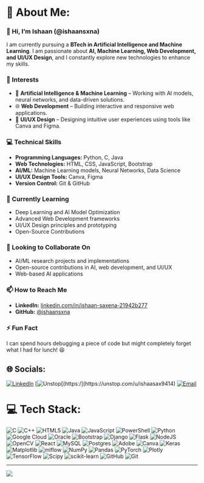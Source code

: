 # 💫 About Me:
### 👋 Hi, I’m Ishaan (@ishaansxna)  

I am currently pursuing a **BTech in Artificial Intelligence and Machine Learning**. I am passionate about **AI, Machine Learning, Web Development, and UI/UX Design**, and I constantly explore new technologies to enhance my skills.  

### 👀 Interests  
- 🤖 **Artificial Intelligence & Machine Learning** – Working with AI models, neural networks, and data-driven solutions.  
- 🌐 **Web Development** – Building interactive and responsive web applications.  
- 🎨 **UI/UX Design** – Designing intuitive user experiences using tools like Canva and Figma.   

### 💻 Technical Skills  
- **Programming Languages:** Python, C, Java  
- **Web Technologies:** HTML, CSS, JavaScript, Bootstrap  
- **AI/ML:** Machine Learning models, Neural Networks, Data Science  
- **UI/UX Design Tools:** Canva, Figma  
- **Version Control:** Git & GitHub  

### 🌱 Currently Learning  
- Deep Learning and AI Model Optimization  
- Advanced Web Development frameworks  
- UI/UX Design principles and prototyping  
- Open-Source Contributions  

### 💞️ Looking to Collaborate On  
- AI/ML research projects and implementations  
- Open-source contributions in AI, web development, and UI/UX  
- Web-based AI applications  

### 📫 How to Reach Me  
- **LinkedIn:** [linkedin.com/in/ishaan-saxena-21942b277](https://linkedin.com/in/ishaan-saxena-21942b277)  
- **GitHub:** [@ishaansxna](https://github.com/ishaansxna)  

### ⚡ Fun Fact  
I can spend hours debugging a piece of code but might completely forget what I had for lunch! 😆  

## 🌐 Socials:
[![LinkedIn](https://img.shields.io/badge/LinkedIn-%230077B5.svg?logo=linkedin&logoColor=white)](https://linkedin.com/in/ishaan-saxena-21942b277) 
[![Unstop]([https://img.shields.io/badge/Pinterest-%23E60023.svg?logo=Pinterest&logoColor=white](https://play.google.com/store/apps/details?id=com.dare2compete.app&hl=en_IN))[(https:/](https://unstop.com/u/ishaasax9414) 
[![Email](https://img.shields.io/badge/Email-D14836?logo=gmail&logoColor=white)](mailto:ishaansaxena2022@gmail.com)  


# 💻 Tech Stack:
![C](https://img.shields.io/badge/c-%2300599C.svg?style=for-the-badge&logo=c&logoColor=white) ![C++](https://img.shields.io/badge/c++-%2300599C.svg?style=for-the-badge&logo=c%2B%2B&logoColor=white) ![HTML5](https://img.shields.io/badge/html5-%23E34F26.svg?style=for-the-badge&logo=html5&logoColor=white) ![Java](https://img.shields.io/badge/java-%23ED8B00.svg?style=for-the-badge&logo=openjdk&logoColor=white) ![JavaScript](https://img.shields.io/badge/javascript-%23323330.svg?style=for-the-badge&logo=javascript&logoColor=%23F7DF1E) ![PowerShell](https://img.shields.io/badge/PowerShell-%235391FE.svg?style=for-the-badge&logo=powershell&logoColor=white) ![Python](https://img.shields.io/badge/python-3670A0?style=for-the-badge&logo=python&logoColor=ffdd54) ![Google Cloud](https://img.shields.io/badge/GoogleCloud-%234285F4.svg?style=for-the-badge&logo=google-cloud&logoColor=white) ![Oracle](https://img.shields.io/badge/Oracle-F80000?style=for-the-badge&logo=oracle&logoColor=white) ![Bootstrap](https://img.shields.io/badge/bootstrap-%238511FA.svg?style=for-the-badge&logo=bootstrap&logoColor=white) ![Django](https://img.shields.io/badge/django-%23092E20.svg?style=for-the-badge&logo=django&logoColor=white) ![Flask](https://img.shields.io/badge/flask-%23000.svg?style=for-the-badge&logo=flask&logoColor=white) ![NodeJS](https://img.shields.io/badge/node.js-6DA55F?style=for-the-badge&logo=node.js&logoColor=white) ![OpenCV](https://img.shields.io/badge/opencv-%23white.svg?style=for-the-badge&logo=opencv&logoColor=white) ![React](https://img.shields.io/badge/react-%2320232a.svg?style=for-the-badge&logo=react&logoColor=%2361DAFB) ![MySQL](https://img.shields.io/badge/mysql-4479A1.svg?style=for-the-badge&logo=mysql&logoColor=white) ![Postgres](https://img.shields.io/badge/postgres-%23316192.svg?style=for-the-badge&logo=postgresql&logoColor=white) ![Adobe](https://img.shields.io/badge/adobe-%23FF0000.svg?style=for-the-badge&logo=adobe&logoColor=white) ![Canva](https://img.shields.io/badge/Canva-%2300C4CC.svg?style=for-the-badge&logo=Canva&logoColor=white) ![Keras](https://img.shields.io/badge/Keras-%23D00000.svg?style=for-the-badge&logo=Keras&logoColor=white) ![Matplotlib](https://img.shields.io/badge/Matplotlib-%23ffffff.svg?style=for-the-badge&logo=Matplotlib&logoColor=black) ![mlflow](https://img.shields.io/badge/mlflow-%23d9ead3.svg?style=for-the-badge&logo=numpy&logoColor=blue) ![NumPy](https://img.shields.io/badge/numpy-%23013243.svg?style=for-the-badge&logo=numpy&logoColor=white) ![Pandas](https://img.shields.io/badge/pandas-%23150458.svg?style=for-the-badge&logo=pandas&logoColor=white) ![PyTorch](https://img.shields.io/badge/PyTorch-%23EE4C2C.svg?style=for-the-badge&logo=PyTorch&logoColor=white) ![Plotly](https://img.shields.io/badge/Plotly-%233F4F75.svg?style=for-the-badge&logo=plotly&logoColor=white) ![TensorFlow](https://img.shields.io/badge/TensorFlow-%23FF6F00.svg?style=for-the-badge&logo=TensorFlow&logoColor=white) ![Scipy](https://img.shields.io/badge/SciPy-%230C55A5.svg?style=for-the-badge&logo=scipy&logoColor=%white) ![scikit-learn](https://img.shields.io/badge/scikit--learn-%23F7931E.svg?style=for-the-badge&logo=scikit-learn&logoColor=white) ![GitHub](https://img.shields.io/badge/github-%23121011.svg?style=for-the-badge&logo=github&logoColor=white) ![Git](https://img.shields.io/badge/git-%23F05033.svg?style=for-the-badge&logo=git&logoColor=white)


---
[![](https://visitcount.itsvg.in/api?id=ishaansxna&icon=0&color=0)](https://visitcount.itsvg.in)

<!-- Proudly created with GPRM ( https://gprm.itsvg.in ) -->
